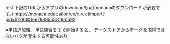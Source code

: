 test
下記のURLからアプリのdownloadも可(monacaのダウンロードが必要です。)
https://monaca.education/en/directimport?pid=5f28001ee7888553319a1592


※単語追加後、単語練習をすぐ開始すると、
 データストアからデータを取得できないバグが発生する可能性あり


